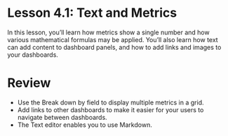 # Lesson 4.1: Text and Metrics

In this lesson, you’ll learn how metrics show a single number and how various mathematical formulas may be applied. You’ll also learn how text can add content to dashboard panels, and how to add links and images to your dashboards.

# Review

- Use the Break down by field to display multiple metrics in a grid.
- Add links to other dashboards to make it easier for your users to navigate between dashboards.
- The Text editor enables you to use Markdown.

